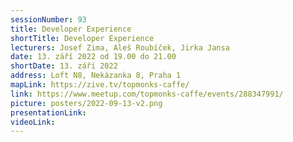 ```yaml
---
sessionNumber: 93
title: Developer Experience
shortTitle: Developer Experience
lecturers: Josef Zima, Aleš Roubíček, Jirka Jansa
date: 13. září 2022 od 19.00 do 21.00
shortDate: 13. září 2022
address: Loft N8, Nekázanka 8, Praha 1
mapLink: https://zive.tv/topmonks-caffe/
link: https://www.meetup.com/topmonks-caffe/events/288347991/
picture: posters/2022-09-13-v2.png
presentationLink:
videoLink:
---
```

